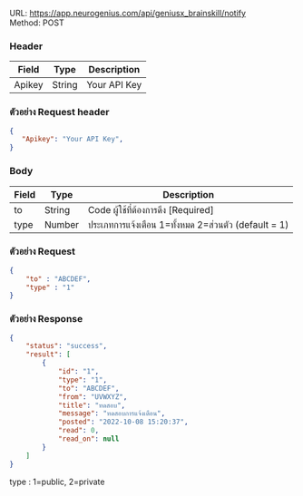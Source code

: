 URL: https://app.neurogenius.com/api/geniusx_brainskill/notify <br>
Method: POST <br>

### Header
| Field         | Type          | Description  |
| ------------- |---------------| -------------|
| Apikey        | String        | Your API Key |

### ตัวอย่าง Request header
```json
{
   "Apikey": "Your API Key",
}
```


### Body
| Field                 | Type          | Description             |
| -------------         |---------------| ------------------------|
| to                    | String        | Code ผู้ใช้ที่ต้องการดึง [Required] |
| type                  | Number        | ประเภทการแจ้งเตือน 1=ทั้งหมด 2=ส่วนตัว (default = 1) |


### ตัวอย่าง Request
```json
{
    "to" : "ABCDEF",
    "type" : "1"
}
```

### ตัวอย่าง Response
```json
{
    "status": "success",
    "result": [
        {
            "id": "1",
            "type": "1",
            "to": "ABCDEF",
            "from": "UVWXYZ",
            "title": "ทดสอบ",
            "message": "ทดสอบการแจ้งเตือน",
            "posted": "2022-10-08 15:20:37",
            "read": 0,
            "read_on": null
        }
    ]
}
```

type : 1=public, 2=private
